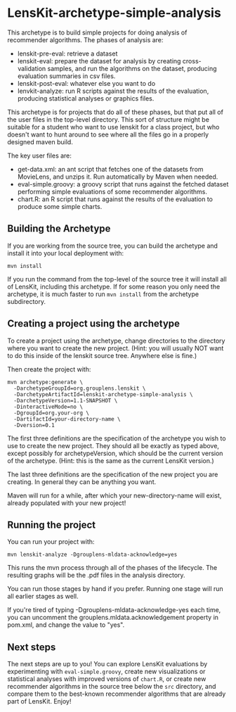 # LensKit-archetype-simple-analysis

This archetype is to build simple projects for doing analysis of
recommender algorithms.  The phases of analysis are:

* lenskit-pre-eval: retrieve a dataset
* lenskit-eval: prepare the dataset for analysis by creating cross-validation samples, 
  and run the algorithms on the dataset, producing evaluation summaries in csv files. 
* lenskit-post-eval: whatever else you want to do
* lenvkit-analyze: run R scripts against the results of the evaluation, producing 
  statistical analyses or graphics files.

This archetype is for projects that do all of these phases, but that put
all of the user files in the top-level directory.  This sort of
structure might be suitable for a student who want to use lenskit for
a class project, but who doesn't want to hunt around to see where all
the files go in a properly designed maven build.

The key user files are:

* get-data.xml: an ant script that fetches one of the datasets from MovieLens, and unzips it.  Run automatically by Maven when needed.
* eval-simple.groovy: a groovy script that runs against the fetched dataset performing simple evaluations of some recommender algorithms.
* chart.R: an R script that runs against the results of the evaluation to produce some simple charts.

## Building the Archetype

If you are working from the source tree, you can build the archetype
and install it into your local deployment with:

    mvn install

If you run the command from the top-level of the source tree it will
install all of LensKit, including this archetype.  If for some reason
you only need the archetype, it is much faster to run `mvn install`
from the archetype subdirectory.


## Creating a project using the archetype

To create a project using the archetype, change directories to the
directory where you want to create the new project.  (Hint: you will
usually NOT want to do this inside of the lenskit source tree.
Anywhere else is fine.)

Then create the project with:

    mvn archetype:generate \
      -DarchetypeGroupId=org.grouplens.lenskit \
      -DarchetypeArtifactId=lenskit-archetype-simple-analysis \
      -DarchetypeVersion=1.1-SNAPSHOT \
      -DinteractiveMode=no \
      -DgroupId=org.your-org \
      -DartifactId=your-directory-name \
      -Dversion=0.1

The first three definitions are the specification of the archetype you
wish to use to create the new project.  They should all be exactly as
typed above, except possibly for archetypeVersion, which should be the
current version of the archetype.  (Hint: this is the same as the
current LensKit version.)

The last three definitions are the specification of the new project
you are creating.  In general they can be anything you want.

Maven will run for a while, after which your new-directory-name will
exist, already populated with your new project!

## Running the project

You can run your project with:

    mvn lenskit-analyze -Dgrouplens-mldata-acknowledge=yes

This runs the mvn process through all of the phases of the lifecycle.
The resulting graphs will be the .pdf files in the analysis directory.

You can run those stages by hand if you prefer.  Running one stage
will run all earlier stages as well.

If you're tired of typing -Dgrouplens-mldata-acknowledge-yes each
time, you can uncomment the grouplens.mldata.acknowledgement property
in pom.xml, and change the value to "yes".  

## Next steps

The next steps are up to you!  You can explore LensKit evaluations by
experimenting with `eval-simple.groovy`, create new visualizations or
statistical analyses with improved versions of `chart.R`, or create
new recommender algorithms in the source tree below the `src`
directory, and compare them to the best-known recommender algorithms
that are already part of LensKit.  Enjoy!
